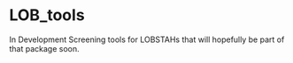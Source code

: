 # LOB_tools
In Development Screening tools for LOBSTAHs that will hopefully be part of that package soon.
